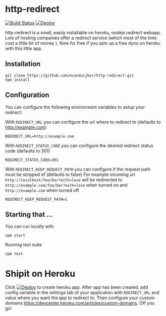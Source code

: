 # http-redirect

[![Build Status](https://travis-ci.org/mvanduijker/http-redirect.svg)](https://travis-ci.org/mvanduijker/http-redirect)
[![Deploy](https://www.herokucdn.com/deploy/button.png)](https://heroku.com/deploy)

http-redirect is a small, easily installable on heroku, nodejs redirect webapp. 
Lots of hosting companies offer a redirect service (which most of the time cost a little bit of money ).
Now for free if you spin up a free dyno on heroku with this little app.

## Installation

```
git clone https://github.com/mvanduijker/http-redirect.git
npm install
```

## Configuration

You can configure the following environment variables to setup your redirect:

With `REDIRECT_URL` you can configure the url where to redirect to (defaults to http://example.com)
```
REDIRECT_URL=http://example.com
```

With `REDIRECT_STATUS_CODE` you can configure the desired redirect status code (defaults to 301) 
```
REDIRECT_STATUS_CODE=301
```

With `REDIRECT_KEEP_REQUEST_PATH` you can configure if the request path must be stripped of (defaults to false)
For example incoming url `http://localhost/foo/bar?with=love` will be redirected to `http://example.com/foo/bar?with=love`
when turned on and `http://example.com` when turned off
```
REDIRECT_KEEP_REQUEST_PATH=1
```

## Starting that ...

You can run locally with
```
npm start
```

Running test suite
```
npm test
```

# Shipit on Heroku

Click [![Deploy](https://www.herokucdn.com/deploy/button.png)](https://heroku.com/deploy) to create heroku app. After app has been created, add config variable in the settings tab of your application with `REDIRECT_URL` and value where you want the app to
redirect to. Then configure your custom domains https://devcenter.heroku.com/articles/custom-domains. Off you go! 
